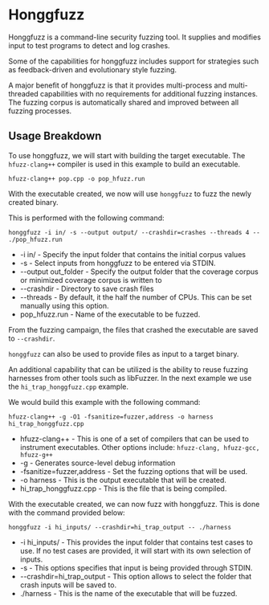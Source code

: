 # Honggfuzz

Honggfuzz is a command-line security fuzzing tool. It supplies and modifies input to test programs to detect and log crashes.

Some of the capabilities for honggfuzz includes support for strategies such as feedback-driven and evolutionary style fuzzing.

A major benefit of honggfuzz is that it provides multi-process and multi-threaded capabilities with no requirements for additional fuzzing instances. The fuzzing corpus is automatically shared and improved between all fuzzing processes.  


## Usage Breakdown

To use honggfuzz, we will start with building the target executable. The ```hfuzz-clang++``` compiler is used in this example to build an executable.

```
hfuzz-clang++ pop.cpp -o pop_hfuzz.run
```

With the executable created, we now will use ```honggfuzz``` to fuzz the newly created binary.

This is performed with the following command:

```
honggfuzz -i in/ -s --output output/ --crashdir=crashes --threads 4 -- ./pop_hfuzz.run
```

* -i in/ - Specify the input folder that contains the initial corpus values
* -s - Select inputs from honggfuzz to be entered via STDIN. 
* --output out_folder - Specify the output folder that the coverage corpus or minimized coverage corpus is written to
* --crashdir - Directory to save crash files
* --threads - By default, it the half the number of CPUs. This can be set manually using this option.
* pop_hfuzz.run - Name of the executable to be fuzzed.

From the fuzzing campaign, the files that crashed the executable are saved to ```--crashdir```.


```honggfuzz``` can also be used to provide files as input to a target binary.

An additional capability that can be utilized is the ability to reuse fuzzing harnesses from other tools such as libFuzzer. In the next example we use the ```hi_trap_honggfuzz.cpp``` example.

We would build this example with the following command:

```
hfuzz-clang++ -g -O1 -fsanitize=fuzzer,address -o harness hi_trap_honggfuzz.cpp
```

* hfuzz-clang++ - This is one of a set of compilers that can be used to instrument executables. Other options include: ```hfuzz-clang, hfuzz-gcc, hfuzz-g++```
* -g - Generates source-level debug information
* -fsanitize=fuzzer,address - Set the fuzzing options that will be used.
* -o harness - This is the output executable that will be created.
* hi_trap_honggfuzz.cpp - This is the file that is being compiled.

With the executable created, we can now fuzz with honggfuzz. This is done with the command provided below:

```
honggfuzz -i hi_inputs/ --crashdir=hi_trap_output -- ./harness
```

* -i hi_inputs/ - This provides the input folder that contains test cases to use. If no test cases are provided, it will start with its own selection of inputs.
* -s - This options specifies that input is being provided through STDIN.
* --crashdir=hi_trap_output - This option allows to select the folder that crash inputs will be saved to.
* ./harness - This is the name of the executable that will be fuzzed.


